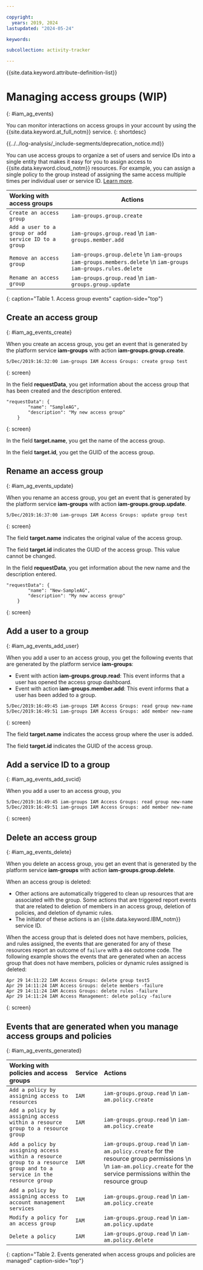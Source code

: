 ```yaml
---

copyright:
  years: 2019, 2024
lastupdated: "2024-05-24"

keywords:

subcollection: activity-tracker

---
```


{{site.data.keyword.attribute-definition-list}}

# Managing access groups (WIP)
{: #iam_ag_events}



You can monitor interactions on access groups in your account by using the {{site.data.keyword.at_full_notm}} service.
{: shortdesc}


{{../../log-analysis/_include-segments/deprecation_notice.md}}

You can use access groups to organize a set of users and service IDs into a single entity that makes it easy for you to assign access to {{site.data.keyword.cloud_notm}} resources. For example, you can assign a single policy to the group instead of assigning the same access multiple times per individual user or service ID. [Learn more](/docs/account?topic=account-groups).


| Working with access groups                                             | Actions                                        |
|:-----------------------------------------------------------------------|-----------------------------------------------|
| `Create an access group`                                               | `iam-groups.group.create` |
| `Add a user to a group or add service ID to a group`                   | `iam-groups.group.read`   \n `iam-groups.member.add` |
| `Remove an access group`                                               | `iam-groups.group.delete`   \n `iam-groups iam-groups.members.delete`   \n `iam-groups iam-groups.rules.delete` |
| `Rename an access group`                                               | `iam-groups.group.read`   \n `iam-groups.group.update` |
{: caption="Table 1. Access group events" caption-side="top"}



## Create an access group
{: #iam_ag_events_create}

When you create an access group, you get an event that is generated by the platform service **iam-groups** with action **iam-groups.group.create**.

```text
5/Dec/2019:16:32:00 iam-groups IAM Access Groups: create group test
```
{: screen}

In the field **requestData**, you get information about the access group that has been created and the description entered.

```text
"requestData": {
        "name": "SampleAG",
        "description": "My new access group"
    }
```
{: screen}

In the field **target.name**, you get the name of the access group.

In the field **target.id**, you get the GUID of the access group.


## Rename an access group
{: #iam_ag_events_update}

When you rename an access group, you get an event that is generated by the platform service **iam-groups** with action **iam-groups.group.update**.

```text
5/Dec/2019:16:37:00 iam-groups IAM Access Groups: update group test
```
{: screen}

The field **target.name** indicates the original value of the access group.

The field **target.id** indicates the GUID of the access group. This value cannot be changed.

In the field **requestData**, you get information about the new name and the description entered.

```text
"requestData": {
        "name": "New-SampleAG",
        "description": "My new access group"
    }
```
{: screen}

## Add a user to a group
{: #iam_ag_events_add_user}

When you add a user to an access group, you get the following events that are generated by the platform service **iam-groups**:

* Event with action **iam-groups.group.read**: This event informs that a user has opened the access group dashboard.
* Event with action **iam-groups.member.add**: This event informs that a user has been added to a group.

```text
5/Dec/2019:16:49:45 iam-groups IAM Access Groups: read group new-name
5/Dec/2019:16:49:51 iam-groups IAM Access Groups: add member new-name
```
{: screen}


The field **target.name** indicates the access group where the user is added.

The field **target.id** indicates the GUID of the access group.





## Add a service ID to a group
{: #iam_ag_events_add_svcid}

When you add a user to an access group, you

```text
5/Dec/2019:16:49:45 iam-groups IAM Access Groups: read group new-name
5/Dec/2019:16:49:51 iam-groups IAM Access Groups: add member new-name
```
{: screen}

## Delete an access group
{: #iam_ag_events_delete}

When you delete an access group, you get an event that is generated by the platform service **iam-groups** with action **iam-groups.group.delete**.

When an access group is deleted:
* Other actions are automatically triggered to clean up resources that are associated with the group. Some actions that are triggered report events that are related to deletion of members in an access group, deletion of policies, and deletion of dynamic rules.
* The initiator of these actions is an {{site.data.keyword.IBM_notm}} service ID.


When the access group that is deleted does not have members, policies, and rules assigned, the events that are generated for any of these resources report an outcome of `failure` with a `404` outcome code. The following example shows the events that are generated when an access group that does not have members, policies or dynamic rules assigned is deleted:

```text
Apr 29 14:11:22 IAM Access Groups: delete group test5
Apr 29 14:11:24 IAM Access Groups: delete members -failure
Apr 29 14:11:24 IAM Access Groups: delete rules -failure
Apr 29 14:11:24 IAM Access Management: delete policy -failure
```
{: screen}




## Events that are generated when you manage access groups and policies
{: #iam_ag_events_generated}

| Working with policies and access groups                                | Service     | Actions                                        |
|:-----------------------------------------------------------------------|:------------|:-----------------------------------------------|
| `Add a policy by assigning access to resources`                        | `IAM`       | `iam-groups.group.read`   \n `iam-am.policy.create` |
| `Add a policy by assigning access within a resource group to a resource group` | `IAM`       |  `iam-groups.group.read`   \n `iam-am.policy.create` |
| `Add a policy by assigning access within a resource group to a resource group and to a service in the resource group` | `IAM` | `iam-groups.group.read`   \n `iam-am.policy.create` for the resource group permissions   \n   \n `iam-am.policy.create` for the service permissions within the resource group |
| `Add a policy by assigning access to account management services`      | `IAM`       | `iam-groups.group.read`   \n `iam-am.policy.create` |
| `Modify a policy for an access group`                                  | `IAM`       | `iam-groups.group.read`   \n `iam-am.policy.update` |
| `Delete a policy`                                                      | `IAM`       | `iam-groups.group.read`   \n `iam-am.policy.delete` |
{: caption="Table 2. Events generated when access groups and policies are managed" caption-side="top"}
